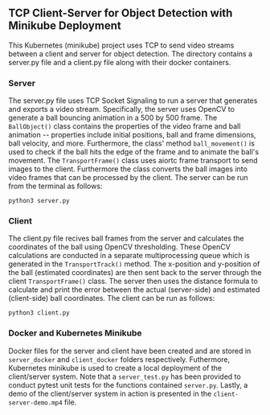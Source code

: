 ## TCP Client-Server for Object Detection with Minikube Deployment

This Kubernetes (minikube) project uses TCP to send video streams between a client and server for object detection.
The directory contains a server.py file and a client.py file along with their docker containers.  


### Server

The server.py file uses TCP Socket Signaling to run a server that generates and exports a video stream. Specifically, the server uses OpenCV to generate a ball bouncing animation in a 500 by 500 frame. The `BallObject()` class contains the properties of the video frame and ball animation -- properties include initial positions, ball and frame dimensions, ball velocity, and more. Furthermore, the class' method `ball_movement()` is used to check if the ball hits the edge of the frame and to animate the ball's movement. The `TransportFrame()` class uses aiortc frame transport to send images to the client. Furthermore the class converts the ball images into video frames that can be processed by the client. The server can be run from the terminal as follows:

    python3 server.py    

### Client
The client.py file recives ball frames from the server and calculates the coordinates of the ball using OpenCV thresholding. These OpenCV calculations are conducted in a separate multiprocessing queue which is generated in the `TransportTrack()` method. The x-position and y-position of the ball (estimated coordinates) are then sent back to the server through the client `TransportFrame()` class. The server then uses the distance formula to calculate and print the error between the actual (server-side) and estimated (client-side) ball coordinates. The client can be run as follows:

    python3 client.py

### Docker and Kubernetes Minikube
Docker files for the server and client have been created and are stored in `server_docker` and `client_docker` folders respectively. Futhermore, Kubernetes minikube is used to create a local deployment of the client/server system. Note that a `server_test.py` has been provided to conduct pytest unit tests for the functions contained `server.py`. Lastly, a demo of the client/server system in action is presented in the `client-server-demo.mp4` file.

